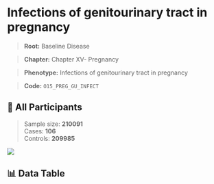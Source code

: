 # Infections of genitourinary tract in pregnancy

> **Root:** Baseline Disease  

> **Chapter:** Chapter XV- Pregnancy  

> **Phenotype:** Infections of genitourinary tract in pregnancy  

> **Code:** `O15_PREG_GU_INFECT`

## 🧪 All Participants  
> Sample size: **210091**  
> Cases: **106**  
> Controls: **209985**
<img src="/Sensitive/Figures/ALL/Baseline/O15_PREG_GU_INFECT.png"/>

## 📊 Data Table
<CsvTableMRF src="/Sensitive/Data/ALL/Baseline/LG_O15_PREG_GU_INFECT.csv"/>

